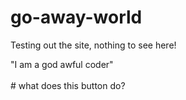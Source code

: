 # go-away-world
Testing out the site, nothing to see here!
<p>
<statement>"I am a god awful coder"</statement><br><br>
# what does this button do?
